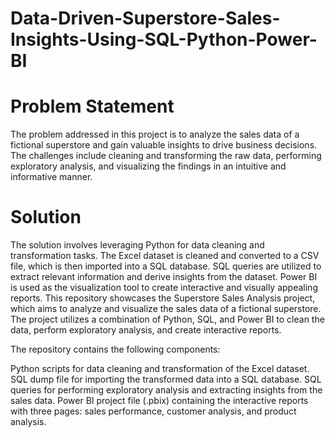 # Data-Driven-Superstore-Sales-Insights-Using-SQL-Python-Power-BI

# Problem Statement

The problem addressed in this project is to analyze the sales data of a fictional superstore and gain valuable insights to drive business decisions. The challenges include cleaning and transforming the raw data, performing exploratory analysis, and visualizing the findings in an intuitive and informative manner.

# Solution

The solution involves leveraging Python for data cleaning and transformation tasks. The Excel dataset is cleaned and converted to a CSV file, which is then imported into a SQL database. SQL queries are utilized to extract relevant information and derive insights from the dataset. Power BI is used as the visualization tool to create interactive and visually appealing reports. This repository showcases the Superstore Sales Analysis project, which aims to analyze and visualize the sales data of a fictional superstore. The project utilizes a combination of Python, SQL, and Power BI to clean the data, perform exploratory analysis, and create interactive reports.


The repository contains the following components:

Python scripts for data cleaning and transformation of the Excel dataset.
SQL dump file for importing the transformed data into a SQL database.
SQL queries for performing exploratory analysis and extracting insights from the sales data.
Power BI project file (.pbix) containing the interactive reports with three pages: sales performance, customer analysis, and product analysis.
